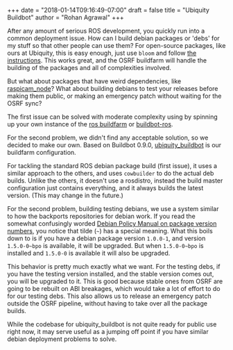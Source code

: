 +++
date = "2018-01-14T09:16:49-07:00"
draft = false
title = "Ubiquity Buildbot"
author = "Rohan Agrawal"
+++

After any amount of serious ROS development, you quickly run into a common deployment issue.
How can I build debian packages or 'debs' for my stuff so that other people can use them?
For open-source packages, like ours at Ubiquity, this is easy enough, just use `bloom` and follow [the instructions](http://wiki.ros.org/bloom/Tutorials/FirstTimeRelease).
This works great, and the OSRF buildfarm will handle the building of the packages and all of complexities involved.

But what about packages that have weird dependencies, like [raspicam_node](https://github.com/UbiquityRobotics/raspicam_node)?
What about building debians to test your releases before making them public, or making an emergency patch without waiting for the OSRF sync?

The first issue can be solved with moderate complexity using by spinning up your own instance of the [ros buildfarm](https://github.com/ros-infrastructure/ros_buildfarm) or [buildbot-ros](https://github.com/mikeferguson/buildbot-ros).

For the second problem, we didn't find any acceptable solution, so we decided to make our own.
Based on Buildbot 0.9.0, [ubiquity_buildbot](https://github.com/UbiquityRobotics/ubiquity_buildbot) is our buildfarm configuration.

For tackling the standard ROS debian package build (first issue), it uses a similar approach to the others, and uses `cowbuilder` to do the actual deb builds. 
Unlike the others, it doesn't use a rosdistro, instead the build master configuration just contains everything, and it always builds the latest version.
(This may change in the future.)

For the second problem, building testing debians, we use a system similar to how the backports repositories for debian work.
If you read the somewhat confusingly worded [Debian Policy Manual on package version numbers](https://www.debian.org/doc/debian-policy/#s-f-version), you notice that tilde (`~`) has a special meaning.
What this boils down to is if you have a debian package version `1.0.0-1`, and version `1.5.0-0~bpo` is available, it will be upgraded.
But when `1.5.0-0~bpo` is installed and `1.5.0-0` is available it will also be upgraded.

This behavior is pretty much exactly what we want.
For the testing debs, if you have the testing version installed, and the stable version comes out, you will be upgraded to it.
This is good because stable ones from OSRF are going to be rebuilt on ABI breakages, which would take a lot of effort to do for our testing debs.
This also allows us to release an emergency patch outside the OSRF pipeline, without having to take over all the package builds.

While the codebase for ubiquity_buildbot is not quite ready for public use right now, it may serve useful as a jumping off point if you have similar debian deployment problems to solve.



